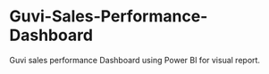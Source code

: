 # Guvi-Sales-Performance-Dashboard
Guvi sales performance Dashboard using Power BI for visual report.
